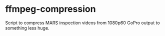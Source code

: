 # ffmpeg-compression
Script to compress MARS inspection videos from 1080p60 GoPro output to something less huge.
